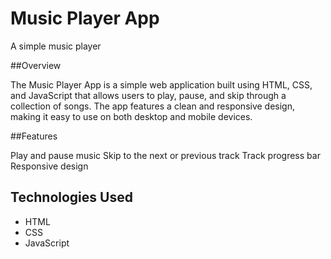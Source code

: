 # Music Player App

A simple music player

##Overview

The Music Player App is a simple web application built using HTML, CSS, and JavaScript that allows users to play, pause, and skip through a collection of songs. The app features a clean and responsive design, making it easy to use on both desktop and mobile devices.

##Features

Play and pause music
Skip to the next or previous track
Track progress bar
Responsive design

## Technologies Used

- HTML
- CSS
- JavaScript
